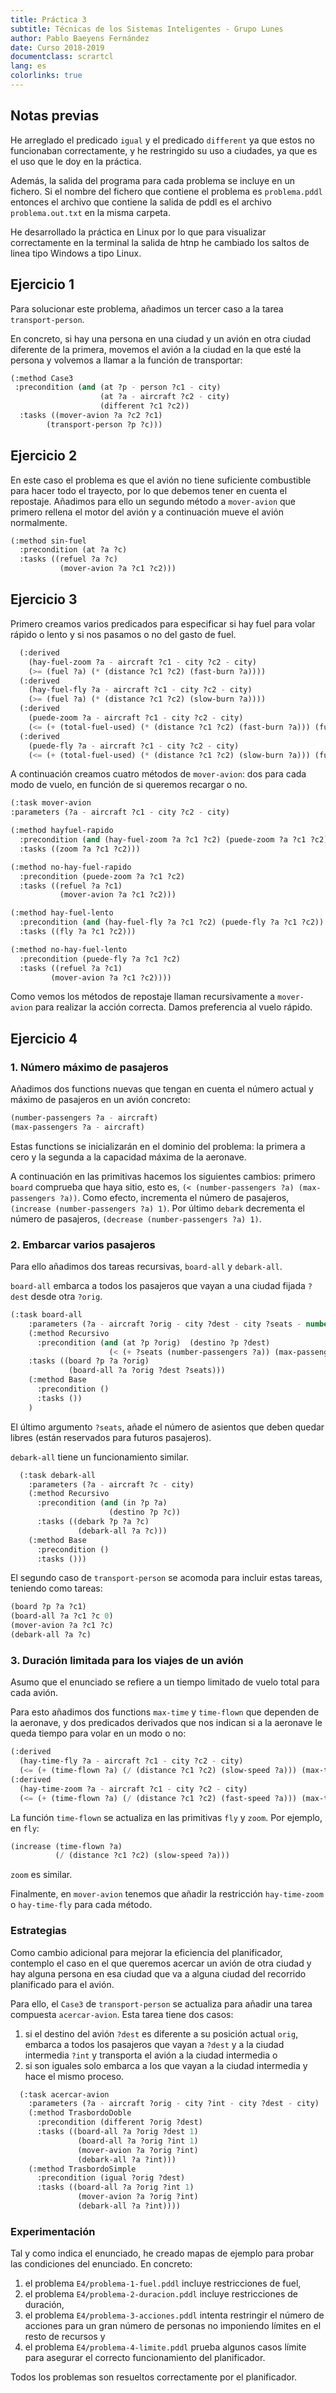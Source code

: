 ```yaml
---
title: Práctica 3
subtitle: Técnicas de los Sistemas Inteligentes - Grupo Lunes
author: Pablo Baeyens Fernández
date: Curso 2018-2019
documentclass: scrartcl
lang: es
colorlinks: true
---
```

## Notas previas

He arreglado el predicado `igual` y el predicado `different` ya que estos no funcionaban correctamente, 
y he restringido su uso a ciudades, ya que es el uso que le doy en la práctica.

Además, la salida del programa para cada problema se incluye en un fichero.
Si el nombre del fichero que contiene el problema es `problema.pddl` entonces el archivo que contiene la salida de pddl es el archivo `problema.out.txt` en la misma carpeta.

He desarrollado la práctica en Linux por lo que para visualizar correctamente en la terminal la salida de htnp he cambiado los saltos de linea tipo Windows a tipo Linux.

## Ejercicio 1

Para solucionar este problema, añadimos un tercer caso a la tarea `transport-person`.

En concreto, si hay una persona en una ciudad y un avión en otra ciudad diferente de la primera,
movemos el avión a la ciudad en la que esté la persona y volvemos a llamar a la función de transportar:
```lisp
(:method Case3 
 :precondition (and (at ?p - person ?c1 - city)
                    (at ?a - aircraft ?c2 - city)
                    (different ?c1 ?c2))
  :tasks ((mover-avion ?a ?c2 ?c1)
        (transport-person ?p ?c)))
```


## Ejercicio 2

En este caso el problema es que el avión no tiene suficiente combustible para hacer todo el trayecto, por lo que debemos tener en cuenta el repostaje.
Añadimos para ello un segundo método a `mover-avion` que primero rellena el motor del avión y a continuación mueve el avión normalmente.
```lisp
(:method sin-fuel
  :precondition (at ?a ?c)
  :tasks ((refuel ?a ?c)
           (mover-avion ?a ?c1 ?c2)))
```

## Ejercicio 3

Primero creamos varios predicados para especificar si hay fuel para volar rápido o lento y si nos pasamos o no del gasto de fuel.
```lisp
  (:derived
    (hay-fuel-zoom ?a - aircraft ?c1 - city ?c2 - city)
    (>= (fuel ?a) (* (distance ?c1 ?c2) (fast-burn ?a))))
  (:derived
    (hay-fuel-fly ?a - aircraft ?c1 - city ?c2 - city)
    (>= (fuel ?a) (* (distance ?c1 ?c2) (slow-burn ?a))))
  (:derived
    (puede-zoom ?a - aircraft ?c1 - city ?c2 - city)
    (<= (+ (total-fuel-used) (* (distance ?c1 ?c2) (fast-burn ?a))) (fuel-limit)))
  (:derived
    (puede-fly ?a - aircraft ?c1 - city ?c2 - city)
    (<= (+ (total-fuel-used) (* (distance ?c1 ?c2) (slow-burn ?a))) (fuel-limit)))
```

A continuación creamos cuatro métodos de `mover-avion`: dos para cada modo de vuelo, en función de si queremos recargar o no.
```lisp
(:task mover-avion
:parameters (?a - aircraft ?c1 - city ?c2 - city)

(:method hayfuel-rapido
  :precondition (and (hay-fuel-zoom ?a ?c1 ?c2) (puede-zoom ?a ?c1 ?c2))
  :tasks ((zoom ?a ?c1 ?c2)))

(:method no-hay-fuel-rapido
  :precondition (puede-zoom ?a ?c1 ?c2)
  :tasks ((refuel ?a ?c1)
           (mover-avion ?a ?c1 ?c2)))

(:method hay-fuel-lento
  :precondition (and (hay-fuel-fly ?a ?c1 ?c2) (puede-fly ?a ?c1 ?c2))
  :tasks ((fly ?a ?c1 ?c2)))

(:method no-hay-fuel-lento
  :precondition (puede-fly ?a ?c1 ?c2)
  :tasks ((refuel ?a ?c1)
         (mover-avion ?a ?c1 ?c2))))
```

Como vemos los métodos de repostaje llaman recursivamente a `mover-avion` para realizar la acción correcta.
Damos preferencia al vuelo rápido.

## Ejercicio 4

### 1. Número máximo de pasajeros

Añadimos dos functions nuevas que tengan en cuenta el número actual y máximo de pasajeros en un avión concreto:
```lisp
(number-passengers ?a - aircraft)
(max-passengers ?a - aircraft)
```
Estas functions se inicializarán en el dominio del problema: la primera a cero y la segunda a la capacidad máxima de la aeronave.

A continuación en las primitivas hacemos los siguientes cambios:
primero `board` comprueba que haya sitio, esto es, `(< (number-passengers ?a) (max-passengers ?a))`. Como efecto, incrementa el número de pasajeros, `(increase (number-passengers ?a) 1)`.
Por último `debark` decrementa el número de pasajeros, `(decrease (number-passengers ?a) 1)`.

### 2. Embarcar varios pasajeros

Para ello añadimos dos tareas recursivas, `board-all` y `debark-all`.

`board-all` embarca a todos los pasajeros que vayan a una ciudad fijada `?dest` desde otra `?orig`.
```lisp
(:task board-all
    :parameters (?a - aircraft ?orig - city ?dest - city ?seats - number)
    (:method Recursivo
      :precondition (and (at ?p ?orig)  (destino ?p ?dest)
                      (< (+ ?seats (number-passengers ?a)) (max-passengers ?a)))
    :tasks ((board ?p ?a ?orig)
             (board-all ?a ?orig ?dest ?seats)))
    (:method Base 
      :precondition ()
      :tasks ())
    )
```
El último argumento `?seats`, añade el número de asientos que deben quedar libres (están reservados para futuros pasajeros).

`debark-all` tiene un funcionamiento similar.
```lisp
  (:task debark-all
    :parameters (?a - aircraft ?c - city)
    (:method Recursivo
      :precondition (and (in ?p ?a)
                      (destino ?p ?c))
      :tasks ((debark ?p ?a ?c)
               (debark-all ?a ?c)))
    (:method Base
      :precondition ()
      :tasks ()))
```

El segundo caso de `transport-person` se acomoda para incluir estas tareas, teniendo como tareas:
```lisp
(board ?p ?a ?c1) 
(board-all ?a ?c1 ?c 0) 
(mover-avion ?a ?c1 ?c) 
(debark-all ?a ?c)
```

### 3. Duración limitada para los viajes de un avión

Asumo que el enunciado se refiere a un tiempo limitado de vuelo total para cada avión.

Para esto añadimos dos functions `max-time` y `time-flown` que dependen de la aeronave, y dos predicados derivados que nos indican si a la aeronave le queda tiempo para volar en un modo o no:
```lisp
(:derived
  (hay-time-fly ?a - aircraft ?c1 - city ?c2 - city)
  (<= (+ (time-flown ?a) (/ (distance ?c1 ?c2) (slow-speed ?a))) (max-time ?a)))
(:derived
  (hay-time-zoom ?a - aircraft ?c1 - city ?c2 - city)
  (<= (+ (time-flown ?a) (/ (distance ?c1 ?c2) (fast-speed ?a))) (max-time ?a)))
```

La función `time-flown` se actualiza en las primitivas `fly` y `zoom`.
Por ejemplo, en `fly`:
```lisp
(increase (time-flown ?a)
          (/ (distance ?c1 ?c2) (slow-speed ?a)))
```

`zoom` es similar.

Finalmente, en `mover-avion` tenemos que añadir la restricción `hay-time-zoom` o `hay-time-fly` para cada método.

### Estrategias

Como cambio adicional para mejorar la eficiencia del planificador, contemplo el caso en el que queremos acercar un avión de otra ciudad y hay alguna persona en esa ciudad que va a alguna ciudad del recorrido planificado para el avión.

Para ello, el `Case3` de `transport-person` se actualiza para añadir una tarea compuesta `acercar-avion`.
Esta tarea tiene dos casos: 

1. si el destino del avión `?dest` es diferente a su posición actual `orig`, embarca a todos los pasajeros que vayan a `?dest` y a la ciudad intermedia `?int` y transporta el avión a la ciudad intermedia o
2. si son iguales solo embarca a los que vayan a la ciudad intermedia y hace el mismo proceso.

```lisp
  (:task acercar-avion
    :parameters (?a - aircraft ?orig - city ?int - city ?dest - city)
    (:method TrasbordoDoble
      :precondition (different ?orig ?dest)
      :tasks ((board-all ?a ?orig ?dest 1) 
               (board-all ?a ?orig ?int 1)
               (mover-avion ?a ?orig ?int)
               (debark-all ?a ?int)))
    (:method TrasbordoSimple
      :precondition (igual ?orig ?dest)
      :tasks ((board-all ?a ?orig ?int 1)
               (mover-avion ?a ?orig ?int)
               (debark-all ?a ?int))))
```

### Experimentación

Tal y como indica el enunciado, he creado mapas de ejemplo para probar las condiciones del enunciado.
En concreto:

1. el problema `E4/problema-1-fuel.pddl` incluye restricciones de fuel,
2. el problema `E4/problema-2-duracion.pddl` incluye restricciones de duración,
3. el problema `E4/problema-3-acciones.pddl` intenta restringir el número de acciones para un gran número de personas no imponiendo límites en el resto de recursos y
4. el problema `E4/problema-4-limite.pddl` prueba algunos casos límite para asegurar el correcto funcionamiento del planificador.

Todos los problemas son resueltos correctamente por el planificador.



